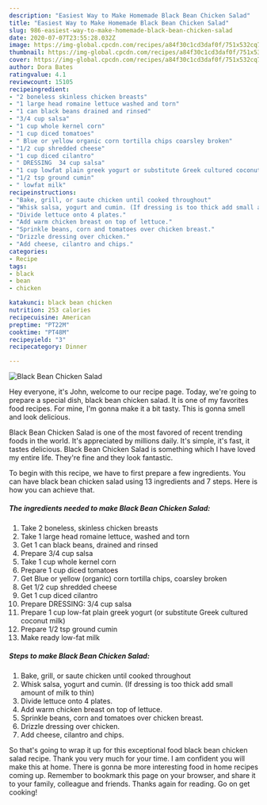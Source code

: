 ```yaml
---
description: "Easiest Way to Make Homemade Black Bean Chicken Salad"
title: "Easiest Way to Make Homemade Black Bean Chicken Salad"
slug: 986-easiest-way-to-make-homemade-black-bean-chicken-salad
date: 2020-07-07T23:55:28.032Z
image: https://img-global.cpcdn.com/recipes/a84f30c1cd3daf0f/751x532cq70/black-bean-chicken-salad-recipe-main-photo.jpg
thumbnail: https://img-global.cpcdn.com/recipes/a84f30c1cd3daf0f/751x532cq70/black-bean-chicken-salad-recipe-main-photo.jpg
cover: https://img-global.cpcdn.com/recipes/a84f30c1cd3daf0f/751x532cq70/black-bean-chicken-salad-recipe-main-photo.jpg
author: Dora Bates
ratingvalue: 4.1
reviewcount: 15105
recipeingredient:
- "2 boneless skinless chicken breasts"
- "1 large head romaine lettuce washed and torn"
- "1 can black beans drained and rinsed"
- "3/4 cup salsa"
- "1 cup whole kernel corn"
- "1 cup diced tomatoes"
- " Blue or yellow organic corn tortilla chips coarsley broken"
- "1/2 cup shredded cheese"
- "1 cup diced cilantro"
- " DRESSING  34 cup salsa"
- "1 cup lowfat plain greek yogurt or substitute Greek cultured coconut milk"
- "1/2 tsp ground cumin"
- " lowfat milk"
recipeinstructions:
- "Bake, grill, or saute chicken until cooked throughout"
- "Whisk salsa, yogurt and cumin. (If dressing is too thick add small amount of milk to thin)"
- "Divide lettuce onto 4 plates."
- "Add warm chicken breast on top of lettuce."
- "Sprinkle beans, corn and tomatoes over chicken breast."
- "Drizzle dressing over chicken."
- "Add cheese, cilantro and chips."
categories:
- Recipe
tags:
- black
- bean
- chicken

katakunci: black bean chicken 
nutrition: 253 calories
recipecuisine: American
preptime: "PT22M"
cooktime: "PT48M"
recipeyield: "3"
recipecategory: Dinner

---
```



![Black Bean Chicken Salad](https://img-global.cpcdn.com/recipes/a84f30c1cd3daf0f/751x532cq70/black-bean-chicken-salad-recipe-main-photo.jpg)

Hey everyone, it's John, welcome to our recipe page. Today, we're going to prepare a special dish, black bean chicken salad. It is one of my favorites food recipes. For mine, I'm gonna make it a bit tasty. This is gonna smell and look delicious.



Black Bean Chicken Salad is one of the most favored of recent trending foods in the world. It's appreciated by millions daily. It's simple, it's fast, it tastes delicious. Black Bean Chicken Salad is something which I have loved my entire life. They're fine and they look fantastic.


To begin with this recipe, we have to first prepare a few ingredients. You can have black bean chicken salad using 13 ingredients and 7 steps. Here is how you can achieve that.

<!--inarticleads1-->

##### The ingredients needed to make Black Bean Chicken Salad:

1. Take 2 boneless, skinless chicken breasts
1. Take 1 large head romaine lettuce, washed and torn
1. Get 1 can black beans, drained and rinsed
1. Prepare 3/4 cup salsa
1. Take 1 cup whole kernel corn
1. Prepare 1 cup diced tomatoes
1. Get  Blue or yellow (organic) corn tortilla chips, coarsley broken
1. Get 1/2 cup shredded cheese
1. Get 1 cup diced cilantro
1. Prepare  DRESSING:  3/4 cup salsa
1. Prepare 1 cup low-fat plain greek yogurt (or substitute Greek cultured coconut milk)
1. Prepare 1/2 tsp ground cumin
1. Make ready  low-fat milk




<!--inarticleads2-->

##### Steps to make Black Bean Chicken Salad:

1. Bake, grill, or saute chicken until cooked throughout
1. Whisk salsa, yogurt and cumin. (If dressing is too thick add small amount of milk to thin)
1. Divide lettuce onto 4 plates.
1. Add warm chicken breast on top of lettuce.
1. Sprinkle beans, corn and tomatoes over chicken breast.
1. Drizzle dressing over chicken.
1. Add cheese, cilantro and chips.




So that's going to wrap it up for this exceptional food black bean chicken salad recipe. Thank you very much for your time. I am confident you will make this at home. There is gonna be more interesting food in home recipes coming up. Remember to bookmark this page on your browser, and share it to your family, colleague and friends. Thanks again for reading. Go on get cooking!
